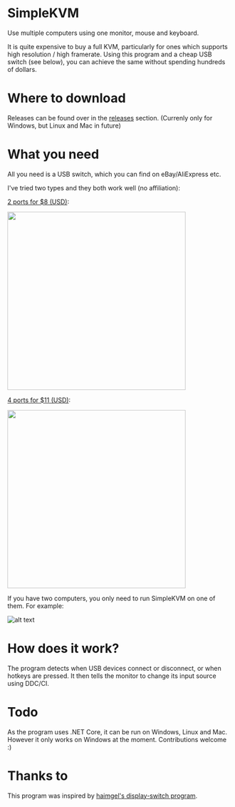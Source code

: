 # SimpleKVM
Use multiple computers using one monitor, mouse and keyboard.

It is quite expensive to buy a full KVM, particularly for ones which supports high resolution / high framerate. Using this program and a cheap USB switch (see below), you can achieve the same without spending hundreds of dollars.

# Where to download
Releases can be found over in the [releases](https://github.com/fiddyschmitt/SimpleKVM/releases) section.
(Currenly only for Windows, but Linux and Mac in future)

# What you need
All you need is a USB switch, which you can find on eBay/AliExpress etc.

I've tried two types and they both work well (no affiliation):

[2 ports for $8 (USD)](https://www.ebay.com.au/itm/USB-Sharing-Share-Switch-Box-Hub-2-Ports-PC-Computer-Scanner-Printer-Manual/122620877900):

<img src="https://i.imgur.com/Wj8rLt8l.jpg" width="400">



[4 ports for $11 (USD)](https://www.ebay.com.au/itm/4-Ports-USB2-0-Sharing-Device-Switch-Switcher-Adapter-Box-for-PC-Scanner-P-N1S8/293680413168):

<img src="https://i.imgur.com/xAsG3hLl.jpg" width="400">

If you have two computers, you only need to run SimpleKVM on one of them. For example:

![alt text](https://i.imgur.com/2mLcZX9.png)

# How does it work?
The program detects when USB devices connect or disconnect, or when hotkeys are pressed. It then tells the monitor to change its input source using DDC/CI.

# Todo
As the program uses .NET Core, it can be run on Windows, Linux and Mac.
However it only works on Windows at the moment. Contributions welcome :)

# Thanks to
This program was inspired by [haimgel's display-switch program](https://github.com/haimgel/display-switch).
